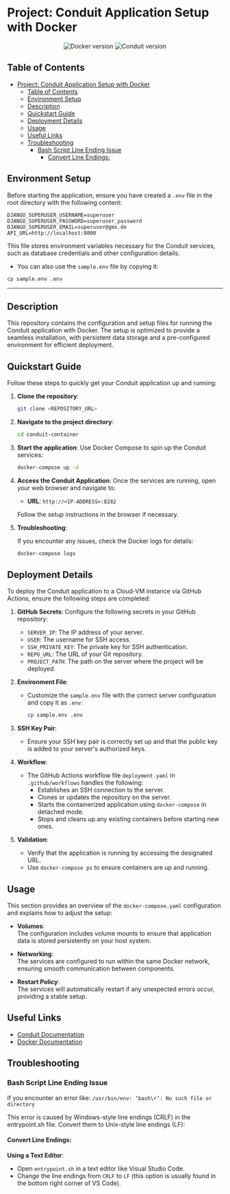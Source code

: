 # Project: Conduit Application Setup with Docker

<div align="center">

![Docker version](https://img.shields.io/badge/Docker-20.10.8-blue) ![Conduit version](https://img.shields.io/badge/Conduit-2024-green)

</div>

## Table of Contents

- [Project: Conduit Application Setup with Docker](#project-conduit-application-setup-with-docker)
  - [Table of Contents](#table-of-contents)
  - [Environment Setup](#environment-setup)
  - [Description](#description)
  - [Quickstart Guide](#quickstart-guide)
  - [Deployment Details](#deployment-details)
  - [Usage](#usage)
  - [Useful Links](#useful-links)
  - [Troubleshooting](#troubleshooting)
    - [Bash Script Line Ending Issue](#bash-script-line-ending-issue)
      - [Convert Line Endings:](#convert-line-endings)

## Environment Setup

Before starting the application, ensure you have created a `.env` file in the root directory with the following content:

```env
DJANGO_SUPERUSER_USERNAME=superuser
DJANGO_SUPERUSER_PASSWORD=superuser_password
DJANGO_SUPERUSER_EMAIL=superuser@gmx.de
API_URL=http://localhost:8000
```

This file stores environment variables necessary for the Conduit services, such as database credentials and other configuration details.

- You can also use the `sample.env` file by copying it:

```sh
cp sample.env .env
```

---

## Description

This repository contains the configuration and setup files for running the Conduit application with Docker. The setup is optimized to provide a seamless installation, with persistent data storage and a pre-configured environment for efficient deployment.

## Quickstart Guide

Follow these steps to quickly get your Conduit application up and running:

1. **Clone the repository**:

   ```bash
   git clone <REPOSITORY_URL>
   ```

2. **Navigate to the project directory**:

   ```bash
   cd conduit-container
   ```

3. **Start the application**:
   Use Docker Compose to spin up the Conduit services:

   ```bash
   docker-compose up -d
   ```

4. **Access the Conduit Application**:
   Once the services are running, open your web browser and navigate to:

   - **URL**: `http://<IP-ADDRESS>:8282`

   Follow the setup instructions in the browser if necessary.

5. **Troubleshooting**:

   If you encounter any issues, check the Docker logs for details:

   ```bash
   docker-compose logs
   ```

## Deployment Details

To deploy the Conduit application to a Cloud-VM instance via GitHub Actions, ensure the following steps are completed:

1. **GitHub Secrets**:
   Configure the following secrets in your GitHub repository:

   - `SERVER_IP`: The IP address of your server.
   - `USER`: The username for SSH access.
   - `SSH_PRIVATE_KEY`: The private key for SSH authentication.
   - `REPO_URL`: The URL of your Git repository.
   - `PROJECT_PATH`: The path on the server where the project will be deployed.

2. **Environment File**:

   - Customize the `sample.env` file with the correct server configuration and copy it as `.env`:
     ```sh
     cp sample.env .env
     ```

3. **SSH Key Pair**:

   - Ensure your SSH key pair is correctly set up and that the public key is added to your server's authorized keys.

4. **Workflow**:

   - The GitHub Actions workflow file `deployment.yaml` in `.github/workflows` handles the following:
     - Establishes an SSH connection to the server.
     - Clones or updates the repository on the server.
     - Starts the containerized application using `docker-compose` in detached mode.
     - Stops and cleans up any existing containers before starting new ones.

5. **Validation**:
   - Verify that the application is running by accessing the designated URL.
   - Use `docker-compose ps` to ensure containers are up and running.

## Usage

This section provides an overview of the `docker-compose.yaml` configuration and explains how to adjust the setup:

- **Volumes**:  
  The configuration includes volume mounts to ensure that application data is stored persistently on your host system.

- **Networking**:  
  The services are configured to run within the same Docker network, ensuring smooth communication between components.

- **Restart Policy**:  
  The services will automatically restart if any unexpected errors occur, providing a stable setup.

## Useful Links

- [Conduit Documentation](https://docs.conduit.io)
- [Docker Documentation](https://docs.docker.com/)

## Troubleshooting

### Bash Script Line Ending Issue

If you encounter an error like:
`/usr/bin/env: ‘bash\r’: No such file or directory`

This error is caused by Windows-style line endings (CRLF) in the entrypoint.sh file. Convert them to Unix-style line endings (LF):

#### Convert Line Endings:

**Using a Text Editor**:

- Open `entrypoint.sh` in a text editor like Visual Studio Code.
- Change the line endings from `CRLF` to `LF` (this option is usually found in the bottom right corner of VS Code).
